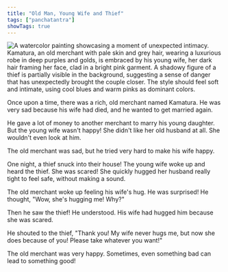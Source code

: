```yaml
---
title: "Old Man, Young Wife and Thief"
tags: ["panchatantra"]
showTags: true
---
```


![A watercolor painting showcasing a moment of unexpected intimacy. Kamatura, an old merchant with pale skin and grey hair, wearing a luxurious robe in deep purples and golds, is embraced by his young wife, her dark hair framing her face, clad in a bright pink garment.  A shadowy figure of a thief is partially visible in the background, suggesting a sense of danger that has unexpectedly brought the couple closer. The style should feel soft and intimate, using cool blues and warm pinks as dominant colors.](/images/image_panchatantra-old-man-young-wife-and-thief2.png)


Once upon a time, there was a rich, old merchant named Kamatura.  He was very sad because his wife had died, and he wanted to get married again.

He gave a lot of money to another merchant to marry his young daughter.  But the young wife wasn't happy! She didn't like her old husband at all. She wouldn't even look at him.

The old merchant was sad, but he tried very hard to make his wife happy.

One night, a thief snuck into their house! The young wife woke up and heard the thief. She was scared!  She quickly hugged her husband really tight to feel safe, without making a sound.

The old merchant woke up feeling his wife's hug. He was surprised! He thought, "Wow, she's hugging me! Why?"

Then he saw the thief! He understood. His wife had hugged him because she was scared.

He shouted to the thief, "Thank you! My wife never hugs me, but now she does because of you!  Please take whatever you want!" 

The old merchant was very happy. Sometimes, even something bad can lead to something good!
